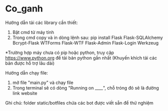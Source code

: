 # Co_ganh
Hướng dẫn tải các library cần thiết:
1. Bật cmd từ máy tính
2. Trong cmd copy và in dòng lệnh sau:
pip install Flask Flask-SQLAlchemy Bcrypt-Flask WTForms Flask-WTF Flask-Admin Flask-Login Werkzeug

*Trường hợp máy chưa có pip hoặc python, truy cập https://www.python.org để tải bản python gần nhất (Khuyến khích tải các bản được hỗ trợ lâu dài)

Hướng dẫn chạy file:
1. mở file "main.py" và chạy file 
2. Trong terminal sẽ có dòng "Running on ____", chỗ tróng đó sẽ là đường link website 


Ghi chú: folder static/botfiles chứa các bot được viết sẵn để thử nghiệm 
